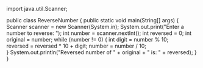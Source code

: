 import java.util.Scanner;

public class ReverseNumber {
    public static void main(String[] args) {
        Scanner scanner = new Scanner(System.in);
        System.out.print("Enter a number to reverse: ");
        int number = scanner.nextInt();
        int reversed = 0;
        int original = number;
        while (number != 0) {
            int digit = number % 10;        
            reversed = reversed * 10 + digit; 
            number = number / 10;            
        }
        System.out.println("Reversed number of " + original + " is: " + reversed);
    }
}
